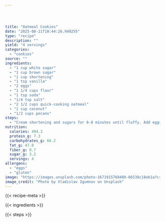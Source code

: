 ```yaml
---




title: "Oatmeal Cookies"
date: "2025-08-21T10:44:26.940255"
type: "recipe"
description: ""
yield: "4 servings"
categories:
  - "cookies"
source: ""
ingredients:
  - "1 cup white sugar"
  - "1 cup brown sugar"
  - "1 cup shortening"
  - "1 tsp vanilla"
  - "2 eggs"
  - "1 1/4 cups flour"
  - "1 tsp soda"
  - "1/4 tsp salt"
  - "2 1/2 cups quick-cooking oatmeal"
  - "1 cup coconut"
  - "1/2 cups pecans"
steps:
  - "Cream shortening and sugars for 6-8 minutes until fluffy. Add eggs and vanilla. Mix well. Sift together flour, salt and soda. Add to creamed mixture. Mix well. Fold in oats, coconut and nuts. Drop by tspfuls on ungreased cookie sheet. Bake at 350 degrees for 9-10 minutes."
nutrition:
  calories: 494.3
  protein_g: 7.3
  carbohydrates_g: 66.2
  fat_g: 47.0
  fiber_g: 0.7
  sugar_g: 3.2
  servings: 4
allergens:
  - "eggs"
  - "gluten"
image: "https://images.unsplash.com/photo-1671915768480-66538c18eb1a?crop=entropy&cs=tinysrgb&fit=max&fm=jpg&ixid=M3w3OTQ5MzV8MHwxfHNlYXJjaHwxfHxvYXRtZWFsJTIwY29va2llcyUyMGZvb2QlMjBjb29raWVzfGVufDF8MHx8fDE3NTU3OTU5MDh8MA&ixlib=rb-4.1.0&q=80&w=1080"
image_credit: "Photo by Vladislav Igumnov on Unsplash"
---
```


{{< recipe-meta >}}

{{< ingredients >}}

{{< steps >}}
